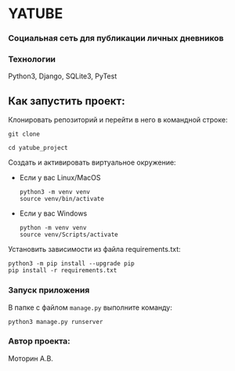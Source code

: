 # YATUBE

### Социальная сеть для публикации личных дневников

### Технологии 
Python3, Django, SQLite3, PyTest

## Как запустить проект:

Клонировать репозиторий и перейти в него в командной строке:

```
git clone
```

```
cd yatube_project
```

Cоздать и активировать виртуальное окружение:

* Если у вас Linux/MacOS

    ```
    python3 -m venv venv
    source venv/bin/activate
    ```

* Если у вас Windows

    ```
    python -m venv venv
    source venv/Scripts/activate
    ```

Установить зависимости из файла requirements.txt:

```
python3 -m pip install --upgrade pip
pip install -r requirements.txt
```
### Запуск приложения
В папке с файлом `manage.py` выполните команду: 

```
python3 manage.py runserver
``` 

### Автор проекта:

Моторин А.В.
